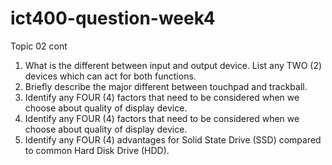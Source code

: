 # ict400-question-week4

Topic 02 cont

01.	What is the different between input and output device. List any TWO (2) devices which can act for both functions.
02.	Briefly describe the major different between touchpad and trackball.
03.	Identify any FOUR (4) factors that need to be considered when we choose about quality of display device.
04.	Identify any FOUR (4) factors that need to be considered when we choose about quality of display device.
05.	Identify any FOUR (4) advantages for Solid State Drive (SSD) compared to common Hard Disk Drive (HDD).

